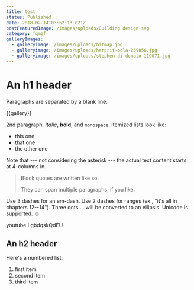 ```yaml
---
title: test
status: Published
date: 2018-02-14T03:52:13.021Z
postFeaturedImage: /images/uploads/Building design.svg
category: fgmzf
galleryImages:
  - galleryimage: /images/uploads/bitmap.jpg
  - galleryimage: /images/uploads/harprit-bola-239056.jpg
  - galleryimage: /images/uploads/stephen-di-donato-119071.jpg
---
```


# An h1 header

Paragraphs are separated by a blank line.

{{gallery}}

2nd paragraph. _Italic_, **bold**, and `monospace`. Itemized lists
look like:

* this one
* that one
* the other one

Note that --- not considering the asterisk --- the actual text
content starts at 4-columns in.

> Block quotes are
> written like so.
>
> They can span multiple paragraphs,
> if you like.

Use 3 dashes for an em-dash. Use 2 dashes for ranges (ex., "it's all
in chapters 12--14"). Three dots ... will be converted to an ellipsis.
Unicode is supported. ☺

youtube LgbdqskQdEU

## An h2 header

Here's a numbered list:

1. first item
2. second item
3. third item
